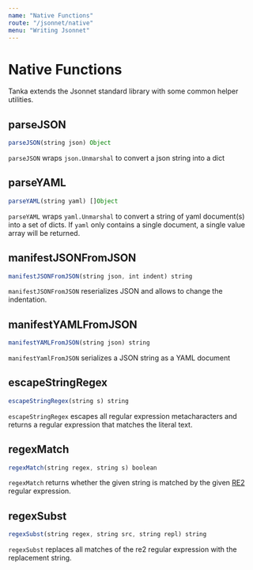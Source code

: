 ```yaml
---
name: "Native Functions"
route: "/jsonnet/native"
menu: "Writing Jsonnet"
---
```


# Native Functions

Tanka extends the Jsonnet standard library with some common helper utilities.

## parseJSON

```ts
parseJSON(string json) Object
```

`parseJSON` wraps `json.Unmarshal` to convert a json string into a dict

## parseYAML

```ts
parseYAML(string yaml) []Object
```

`parseYAML` wraps `yaml.Unmarshal` to convert a string of yaml document(s) into
a set of dicts. If `yaml` only contains a single document, a single value array
will be returned.

## manifestJSONFromJSON

```ts
manifestJSONFromJSON(string json, int indent) string
```

`manifestJSONFromJSON` reserializes JSON and allows to change the indentation.

## manifestYAMLFromJSON

```ts
manifestYAMLFromJSON(string json) string
```

`manifestYamlFromJSON` serializes a JSON string as a YAML document

## escapeStringRegex

```ts
escapeStringRegex(string s) string
```

`escapeStringRegex` escapes all regular expression metacharacters and returns a
regular expression that matches the literal text.

## regexMatch

```ts
regexMatch(string regex, string s) boolean
```

`regexMatch` returns whether the given string is matched by the given
[RE2](https://golang.org/s/re2syntax) regular expression.

## regexSubst

```ts
regexSubst(string regex, string src, string repl) string
```

`regexSubst` replaces all matches of the re2 regular expression with the
replacement string.

